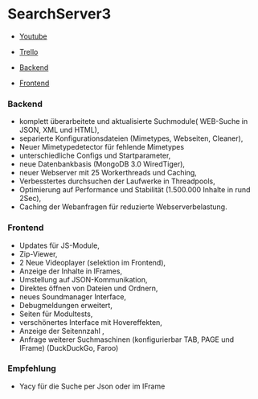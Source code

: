 SearchServer3
========================

- [Youtube](https://www.youtube.com/watch?v=UxszMNgMbU8)
- [Trello](https://trello.com/b/X5uqf2vR/searchserver3)

- [Backend](#ui-frameworks)
- [Frontend](#charts)

### Backend

- komplett überarbeitete und aktualisierte Suchmodule( WEB-Suche in JSON, XML und HTML),
- separierte Konfigurationsdateien (Mimetypes, Webseiten, Cleaner),
- Neuer Mimetypedetector für fehlende Mimetypes
- unterschiedliche Configs und Startparameter,
- neue Datenbankbasis (MongoDB 3.0 WiredTiger),
- neuer Webserver mit 25 Workerthreads und Caching,
- Verbesstertes durchsuchen der Laufwerke in Threadpools,
- Optimierung auf Performance und Stabilität (1.500.000 Inhalte in rund 2Sec),
- Caching der Webanfragen für reduzierte Webserverbelastung.

### Frontend

- Updates für JS-Module,
- Zip-Viewer,
- 2 Neue Videoplayer (selektion im Frontend),
- Anzeige der Inhalte in IFrames,
- Umstellung auf JSON-Kommunikation,
- Direktes öffnen von Dateien und Ordnern,
- neues Soundmanager Interface,
- Debugmeldungen erweitert,
- Seiten für Modultests,
- verschönertes Interface mit Hovereffekten,
- Anzeige der Seitennzahl ,
- Anfrage weiterer Suchmaschinen (konfigurierbar TAB, PAGE und IFrame) (DuckDuckGo, Faroo)

### Empfehlung
- Yacy für die Suche per Json oder im IFrame
